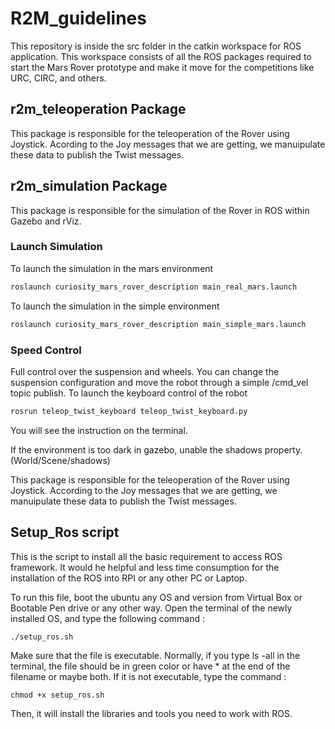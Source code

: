 # R2M_guidelines

This repository is inside the src folder in the catkin workspace for ROS application. This workspace consists of all the ROS packages required to start the Mars Rover prototype and make it move for the competitions like URC, CIRC, and others.

## r2m_teleoperation Package

This package is responsible for the teleoperation of the Rover using Joystick. Acording to the Joy messages that we are getting, we manuipulate these data to publish the Twist messages.

## r2m_simulation Package

This package is responsible for the simulation of the Rover in ROS within Gazebo and rViz.

### Launch Simulation

To launch the simulation in the mars environment
```bash
roslaunch curiosity_mars_rover_description main_real_mars.launch 
```

To launch the simulation in the simple environment
```bash
roslaunch curiosity_mars_rover_description main_simple_mars.launch 
```

### Speed Control
Full control over the suspension and wheels. You can change the suspension configuration and move the robot through a
simple /cmd_vel topic publish.
To launch the keyboard control of the robot
```bash
rosrun teleop_twist_keyboard teleop_twist_keyboard.py 
```
You will see the instruction on the terminal.


If the environment is too dark in gazebo, unable the shadows property.(World/Scene/shadows)

This package is responsible for the teleoperation of the Rover using Joystick. According to the Joy messages that we are getting, we manuipulate these data to publish the Twist messages.

## Setup_Ros script
This is the script to install all the basic requirement to access ROS framework. It would he helpful and less time consumption for the installation of the ROS into RPI or any other PC or Laptop.

To run this file, boot the ubuntu any OS and version from Virtual Box or Bootable Pen drive or any other way. Open the terminal of the newly installed OS, and type the following command :

```
./setup_ros.sh
```

Make sure that the file is executable. Normally, if you type ls -all in the terminal, the file should be in green color or have * at the end of the filename or maybe both. If it is not executable, type the command :

```
chmod +x setup_ros.sh
```


Then, it will install the libraries and tools you need to work with ROS.

